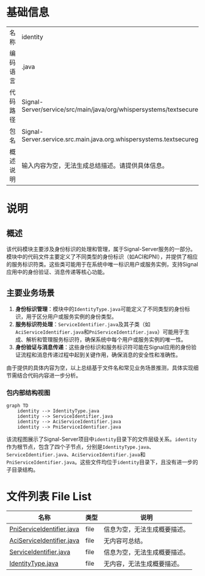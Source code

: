 # 基础信息

|      |      |
|------|------|
| 名称 | identity |
| 编码语言 | .java |
| 代码路径 | Signal-Server/service/src/main/java/org/whispersystems/textsecuregcm/identity |
| 包名 | Signal-Server.service.src.main.java.org.whispersystems.textsecuregcm.identity |
| 概述说明 | 输入内容为空，无法生成总结描述。请提供具体信息。 |

# 说明

## 概述
该代码模块主要涉及身份标识的处理和管理，属于Signal-Server服务的一部分。模块中的代码文件主要定义了不同类型的身份标识（如ACI和PNI），并提供了相应的服务标识符类。这些类可能用于在系统中唯一标识用户或服务实例，支持Signal应用中的身份验证、消息传递等核心功能。

## 主要业务场景
1. **身份标识管理**：模块中的`IdentityType.java`可能定义了不同类型的身份标识，用于区分用户或服务实例的身份类型。
2. **服务标识符处理**：`ServiceIdentifier.java`及其子类（如`AciServiceIdentifier.java`和`PniServiceIdentifier.java`）可能用于生成、解析和管理服务标识符，确保系统中每个用户或服务实例的唯一性。
3. **身份验证与消息传递**：这些身份标识和服务标识符可能在Signal应用的身份验证流程和消息传递过程中起到关键作用，确保消息的安全性和准确性。

由于提供的具体内容为空，以上总结基于文件名和常见业务场景推测，具体实现细节需结合代码内容进一步分析。


### 包内部结构视图

```mermaid
graph TD
    identity --> IdentityType.java
    identity --> ServiceIdentifier.java
    identity --> AciServiceIdentifier.java
    identity --> PniServiceIdentifier.java
```

该流程图展示了Signal-Server项目中`identity`目录下的文件层级关系。`identity`作为根节点，包含了四个子节点，分别是`IdentityType.java`、`ServiceIdentifier.java`、`AciServiceIdentifier.java`和`PniServiceIdentifier.java`。这些文件均位于`identity`目录下，且没有进一步的子目录结构。

# 文件列表 File List

| 名称   | 类型  | 说明 |
|-------|------|-------------|
| [PniServiceIdentifier.java](PniServiceIdentifier.md) | file | 信息为空，无法生成概要描述。 |
| [AciServiceIdentifier.java](AciServiceIdentifier.md) | file | 无内容可总结。 |
| [ServiceIdentifier.java](ServiceIdentifier.md) | file | 信息为空，无法生成概要描述。 |
| [IdentityType.java](IdentityType.md) | file | 无内容，无法生成概要描述。 |


